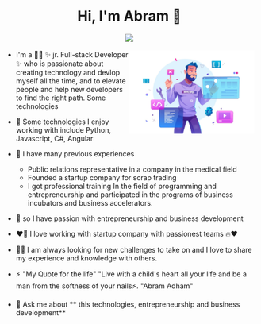 <h1 align="center">Hi, I'm Abram 👋</h1>
<p align="center">
    <a href="https://www.linkedin.com/in/abram-adham-7a9b65219/"><img src="https://img.shields.io/badge/linkedin-%230177B5?style=flat&logo=linkedin&logoColor=white"/></a>
  </p>

<img src="https://github.com/AbramAdhamToma/AbramAdhamToma/blob/main/Developer.jpg" align="right" width="50%"/>

- I'm a 👨‍💻 ✨ jr. Full-stack Developer ✨ who is passionate about creating technology and devlop myself all the time, and to elevate people and help new developers to       find the right path. Some technologies

- 🌱  Some technologies I enjoy working with include Python, Javascript, C#, Angular 

- 🌟 I have many previous experiences
     - Public relations representative in a company in the medical field
     - Founded a startup company for scrap trading
     - I got professional training In the field of programming and entrepreneurship 
       and participated in the programs of business incubators and business accelerators.

- 🌟 so I have passion with entrepreneurship and business development 

- ❤️‍🔥 I love working with startup company with passionest teams 🔥❤️

- 💪🏻 I am always looking for new challenges to take on and I love to share my experience and knowledge with others.

- ⚡ "My Quote for the life" 
   "Live with a child's heart all your life and be a man from the softness of your nails⚡. "Abram Adham"

 
- 💬 Ask me about ** this technologies, entrepreneurship and business development**
